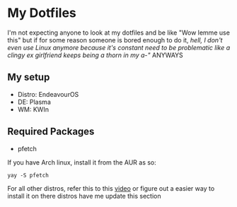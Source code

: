 # My Dotfiles
I'm not expecting anyone to look at my dotfiles and be like "Wow lemme use this" but if for some reason someone is bored enough to do it, *hell, I don't even use Linux anymore because it's constant need to be problematic like a clingy ex girlfriend keeps being a thorn in my a-"* ANYWAYS
## My setup 
- Distro: EndeavourOS
- DE: Plasma
- WM: KWIn 
## Required Packages
- pfetch

If you have Arch linux, install it from the AUR as so:
```
yay -S pfetch
```
For all other distros, refer this to this [video][pfetch] or figure out a easier way to install it on there distros have me update this section

[pfetch]: https://www.youtube.com/watch?v=CoCvELLeCOo
